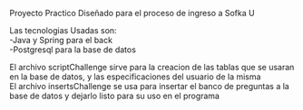 Proyecto Practico Diseñado para el proceso de ingreso a Sofka U

Las tecnologias Usadas son:<br>
-Java y Spring para el back<br>
-Postgresql para la base de datos

El archivo scriptChallenge sirve para la creacion de las tablas que se usaran en la base de datos, y las especificaciones del usuario de la misma <br>
El archivo insertsChallenge se usa para insertar el banco de preguntas a la base de datos y dejarlo listo para su uso en el programa <br>

